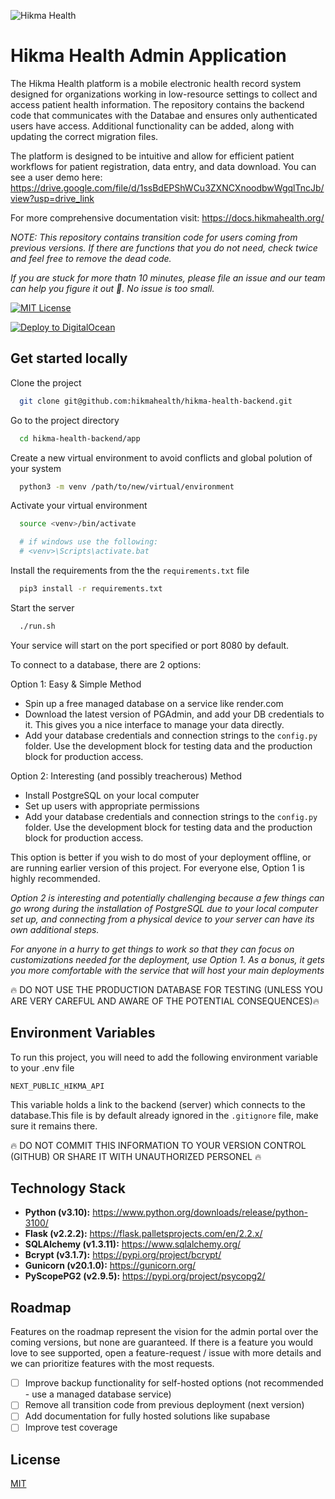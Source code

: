 <p align="centr">
<img src="https://images.squarespace-cdn.com/content/5cc0e57236f8e70001651ea6/1599789508819-NGZXYWJDQRCULLU94QEJ/hikma-hb.png?format=300w&content-type=image/png" alt="Hikma Health" />
</p>

# Hikma Health Admin Application
The Hikma Health platform is a mobile electronic health record system designed for organizations working in low-resource settings to collect and access patient health information. The repository contains the backend code that communicates with the Databae and ensures only authenticated users have access. Additional functionality can be added, along with updating the correct migration files.

The platform is designed to be intuitive and allow for efficient patient workflows for patient registration, data entry, and data download. You can see a user demo here: https://drive.google.com/file/d/1ssBdEPShWCu3ZXNCXnoodbwWgqlTncJb/view?usp=drive_link


For more comprehensive documentation visit: https://docs.hikmahealth.org/

*NOTE: This repository contains transition code for users coming from previous versions. If there are functions that you do not need, check twice and feel free to remove the dead code.*

*If you are stuck for more thatn 10 minutes, please file an issue and our team can help you figure it out 🚀. No issue is too small.*


[![MIT License](https://img.shields.io/badge/License-MIT-green.svg)](https://choosealicense.com/licenses/mit/)


[![Deploy to DigitalOcean](https://www.deploytodo.com/do-btn-blue.svg)](https://cloud.digitalocean.com/apps/new?repo=https://github.com/hikmahealth/hikma-health-backend/tree/main)


## Get started locally

Clone the project

```bash
  git clone git@github.com:hikmahealth/hikma-health-backend.git
```

Go to the project directory

```bash
  cd hikma-health-backend/app
```

Create a new virtual environment to avoid conflicts and global polution of your system

```bash
  python3 -m venv /path/to/new/virtual/environment
```

Activate your virtual environment

```bash
  source <venv>/bin/activate

  # if windows use the following:
  # <venv>\Scripts\activate.bat
```

Install the requirements from the the `requirements.txt` file

```bash
  pip3 install -r requirements.txt
```

Start the server

```bash
  ./run.sh
```
Your service will start on the port specified or port 8080 by default.

To connect to a database, there are 2 options:

Option 1: Easy & Simple Method

- Spin up a free managed database on a service like render.com
- Download the latest version of PGAdmin, and add your DB credentials to it. This gives you a nice interface to manage your data directly.
- Add your database credentials and connection strings to the `config.py` folder. Use the development block for testing data and the production block for production access.

Option 2: Interesting (and possibly treacherous) Method
- Install PostgreSQL on your local computer
- Set up users with appropriate permissions
- Add your database credentials and connection strings to the `config.py` folder. Use the development block for testing data and the production block for production access.

This option is better if you wish to do most of your deployment offline, or are running earlier version of this project. For everyone else, Option 1 is highly recommended.

*Option 2 is interesting and potentially challenging because a few things can go wrong during the installation of PostgreSQL due to your local computer set up, and connecting from a physical device to your server can have its own additional steps.*

*For anyone in a hurry to get things to work so that they can focus on customizations needed for the deployment, use Option 1. As a bonus, it gets you more comfortable with the service that will host your main deployments*

🔥 DO NOT USE THE PRODUCTION DATABASE FOR TESTING (UNLESS YOU ARE VERY CAREFUL AND AWARE OF THE POTENTIAL CONSEQUENCES)🔥

## Environment Variables

To run this project, you will need to add the following environment variable to your .env file

`NEXT_PUBLIC_HIKMA_API`

This variable holds a link to the backend (server) which connects to the database.This file is by default already ignored in the `.gitignore` file, make sure it remains there.

🔥 DO NOT COMMIT THIS INFORMATION TO YOUR VERSION CONTROL (GITHUB) OR SHARE IT WITH UNAUTHORIZED PERSONEL 🔥
## Technology Stack

- **Python (v3.10):** https://www.python.org/downloads/release/python-3100/
- **Flask (v2.2.2):** https://flask.palletsprojects.com/en/2.2.x/
- **SQLAlchemy (v1.3.11):** https://www.sqlalchemy.org/
- **Bcrypt (v3.1.7):** https://pypi.org/project/bcrypt/
- **Gunicorn (v20.1.0):** https://gunicorn.org/
- **PyScopePG2 (v2.9.5):** https://pypi.org/project/psycopg2/

## Roadmap
Features on the roadmap represent the vision for the admin portal over the coming versions, but none are guaranteed. If there is a feature you would love to see supported, open a feature-request / issue with more details and we can prioritize features with the most requests.

- [ ]  Improve backup functionality for self-hosted options (not recommended - use a managed database service)
- [ ]  Remove all transition code from previous deployment (next version)
- [ ]  Add documentation for fully hosted solutions like supabase
- [ ]  Improve test coverage

## License

[MIT](https://choosealicense.com/licenses/mit/)


